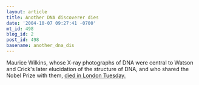```yaml
---
layout: article
title: Another DNA discoverer dies
date: '2004-10-07 09:27:41 -0700'
mt_id: 498
blog_id: 2
post_id: 498
basename: another_dna_dis
---
```

Maurice Wilkins, whose X-ray photographs of DNA were central to Watson and Crick's later elucidation of the structure of DNA, and who shared the Nobel Prize with them, <a href="http://www.chron.com/cs/CDA/ssistory.mpl/world/2834549">died in London Tuesday.</a>
